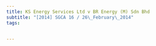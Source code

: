 ```yaml
---
title: KS Energy Services Ltd v BR Energy (M) Sdn Bhd 
subtitle: "[2014] SGCA 16 / 26\_February\_2014"
tags:


---
```


